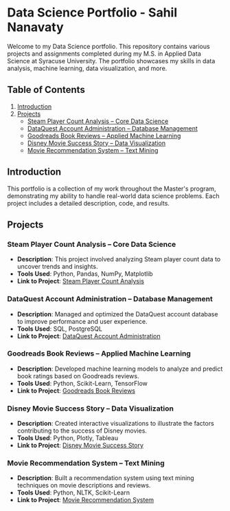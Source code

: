# Data Science Portfolio - Sahil Nanavaty

Welcome to my Data Science portfolio. This repository contains various projects and assignments completed during my M.S. in Applied Data Science at Syracuse University. The portfolio showcases my skills in data analysis, machine learning, data visualization, and more.

## Table of Contents

1. [Introduction](#introduction)
2. [Projects](#projects)
    - [Steam Player Count Analysis – Core Data Science](#steam-player-count-analysis--core-data-science)
    - [DataQuest Account Administration – Database Management](#dataquest-account-administration--database-management)
    - [Goodreads Book Reviews – Applied Machine Learning](#goodreads-book-reviews--applied-machine-learning)
    - [Disney Movie Success Story – Data Visualization](#disney-movie-success-story--data-visualization)
    - [Movie Recommendation System – Text Mining](#movie-recommendation-system--text-mining)

## Introduction

This portfolio is a collection of my work throughout the Master's program, demonstrating my ability to handle real-world data science problems. Each project includes a detailed description, code, and results.

## Projects

### Steam Player Count Analysis – Core Data Science

- **Description**: This project involved analyzing Steam player count data to uncover trends and insights.
- **Tools Used**: Python, Pandas, NumPy, Matplotlib
- **Link to Project**: [Steam Player Count Analysis](link-to-steam-player-count-analysis)

### DataQuest Account Administration – Database Management

- **Description**: Managed and optimized the DataQuest account database to improve performance and user experience.
- **Tools Used**: SQL, PostgreSQL
- **Link to Project**: [DataQuest Account Administration](link-to-dataquest-account-administration)

### Goodreads Book Reviews – Applied Machine Learning

- **Description**: Developed machine learning models to analyze and predict book ratings based on Goodreads reviews.
- **Tools Used**: Python, Scikit-Learn, TensorFlow
- **Link to Project**: [Goodreads Book Reviews](link-to-goodreads-book-reviews)

### Disney Movie Success Story – Data Visualization

- **Description**: Created interactive visualizations to illustrate the factors contributing to the success of Disney movies.
- **Tools Used**: Python, Plotly, Tableau
- **Link to Project**: [Disney Movie Success Story](link-to-disney-movie-success-story)

### Movie Recommendation System – Text Mining

- **Description**: Built a recommendation system using text mining techniques on movie descriptions and reviews.
- **Tools Used**: Python, NLTK, Scikit-Learn
- **Link to Project**: [Movie Recommendation System](link-to-movie-recommendation-system)
